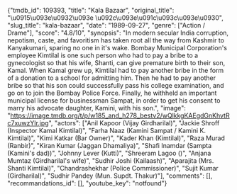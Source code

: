 {"tmdb_id": 109393, "title": "Kala Bazaar", "original_title": "\u0915\u093e\u0932\u093e \u092c\u093e\u091c\u093c\u093e\u0930", "slug_title": "kala-bazaar", "date": "1989-09-27", "genre": ["Action / Drame"], "score": "4.8/10", "synopsis": "In modern secular India corruption, nepotism, caste, and favoritism has taken root all the way from Kashmir to Kanyakumari, sparing no one in it's wake. Bombay Municipal Corporation's employee Kimtilal is one such person who had to pay a bribe to a gynecologist so that his wife, Shanti, can give premature birth to their son, Kamal. When Kamal grew up, Kimtilal had to pay another bribe in the form of a donation to a school for admitting him. Then he had to pay another bribe so that his son could successfully pass his college examination, and go on to join the Bombay Police Force. Finally, he withheld an important municipal license for businessman Sampat, in order to get his consent to marry his advocate daughter, Kamini, with his son.", "image": "https://image.tmdb.org/t/p/w185_and_h278_bestv2/wQlkkgKAEgdGnKhvtRc7xuwzYlr.jpg", "actors": ["Anil Kapoor (Vijay Girdharilal)", "Jackie Shroff (Inspector Kamal Kimtilal)", "Farha Naaz (Kamini Sampat / Kamini K. Kimtilal)", "Kimi Katkar (Bar Owner)", "Kader Khan (Kimtilal)", "Raza Murad (Ranbir)", "Kiran Kumar (Jaggan Dhamaliya)", "Shafi Inamdar (Sampta (Kamini's dad))", "Johnny Lever (Kutti)", "Shreeram Lagoo ()", "Anjana Mumtaz (Girdharilal's wife)", "Sudhir Joshi (Kailaash)", "Aparajita (Mrs. Shanti Kimtilal)", "Chandrashekhar (Police Commissioner)", "Sujit Kumar (Girdharilal)", "Sudhir Pandey (Mun. Supdt. Thakur)"], "comments": [], "recommandations_id": [], "youtube_key": "notfound"}